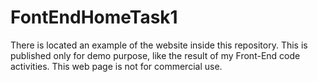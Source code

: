 # FontEndHomeTask1
There is located an example of the website inside this repository. This is published only for demo purpose, like the result of my Front-End code activities. This web page is not for commercial use. 
